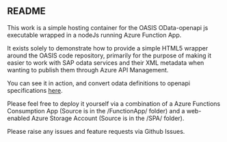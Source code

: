 <div>
<h2>README</h2>

This work is a simple hosting container for the OASIS OData-openapi js executable wrapped in a nodeJs running Azure Function App.

It exists solely to demonstrate how to provide a simple HTML5 wrapper around the OASIS code repository, primarily for the purpose of making it easier to work with SAP odata services and their XML metadata when wanting to publish them through Azure API Management.
 
You can see it in action, and convert odata definitions to openapi specifications [here](https://aka.ms/ODataToOpenAPI).
 
Please feel free to deploy it yourself via a combination of a Azure Functions Consumption App (Source is in the /FunctionApp/ folder) and a web-enabled Azure Storage Account (Source is in the /SPA/ folder).

Please raise any issues and feature requests via Github Issues.
